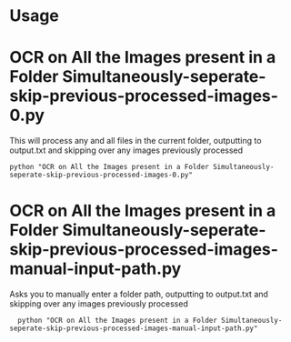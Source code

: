 # Usage

# OCR on All the Images present in a Folder Simultaneously-seperate-skip-previous-processed-images-0.py

This will process any and all files in the current folder, outputting to output.txt and skipping over any images previously processed

    python "OCR on All the Images present in a Folder Simultaneously-seperate-skip-previous-processed-images-0.py"



# OCR on All the Images present in a Folder Simultaneously-seperate-skip-previous-processed-images-manual-input-path.py

Asks you to manually enter a folder path,  outputting to output.txt and skipping over any images previously processed

      python "OCR on All the Images present in a Folder Simultaneously-seperate-skip-previous-processed-images-manual-input-path.py"
